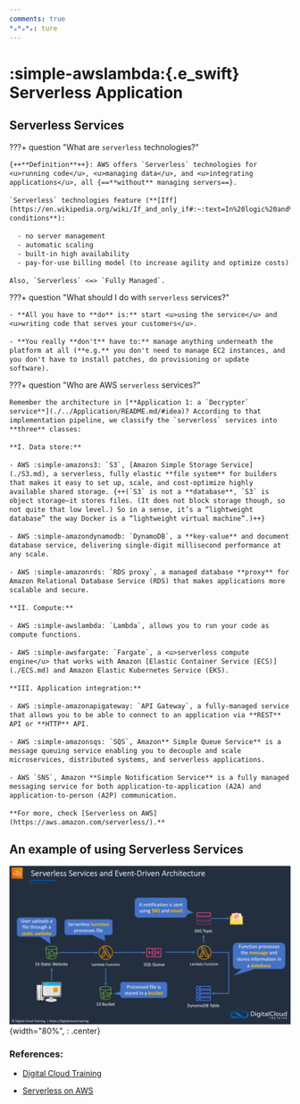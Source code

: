 ```yaml
---
comments: true
ᴴₒᴴₒᴴₒ: ture
---
```


# **:simple-awslambda:{.e_swift} Serverless Application**

## **Serverless Services**

???+ question "What are `serverless` technologies?"

    {++**Definition**++}: AWS offers `Serverless` technologies for <u>running code</u>, <u>managing data</u>, and <u>integrating applications</u>, all {==**without** managing servers==}.     
    
    `Serverless` technologies feature (**[Iff](https://en.wikipedia.org/wiki/If_and_only_if#:~:text=In%20logic%20and%20related%20fields,true%20or%20both%20are%20false.) conditions**):
    
      - no server management
      - automatic scaling
      - built-in high availability
      - pay-for-use billing model (to increase agility and optimize costs)
    
    Also, `Serverless` <=> `Fully Managed`.
    
???+ question "What should I do with `serverless` services?"

    - **All you have to **do** is:** start <u>using the service</u> and <u>writing code that serves your customers</u>. 
    
    - **You really **don't** have to:** manage anything underneath the platform at all (**e.g.** you don't need to manage EC2 instances, and you don't have to install patches, do provisioning or update software). 
 

???+ question "Who are AWS `serverless` services?"

    Remember the architecture in [**Application 1: a `Decrypter` service**](./../Application/README.md/#idea)? According to that implementation pipeline, we classify the `serverless` services into **three** classes:

    **I. Data store:**

    - AWS :simple-amazons3: `S3`, [Amazon Simple Storage Service](./S3.md), a serverless, fully elastic **file system** for builders that makes it easy to set up, scale, and cost-optimize highly available shared storage. {++(`S3` is not a **database**, `S3` is object storage—it stores files. (It does not block storage though, so not quite that low level.) So in a sense, it’s a “lightweight database” the way Docker is a “lightweight virtual machine”.)++}

    - AWS :simple-amazondynamodb: `DynamoDB`, a **key-value** and document database service, delivering single-digit millisecond performance at any scale.

    - AWS :simple-amazonrds: `RDS proxy`, a managed database **proxy** for Amazon Relational Database Service (RDS) that makes applications more scalable and secure.

    **II. Compute:**

    - AWS :simple-awslambda: `Lambda`, allows you to run your code as compute functions.

    - AWS :simple-awsfargate: `Fargate`, a <u>serverless compute engine</u> that works with Amazon [Elastic Container Service (ECS)](./ECS.md) and Amazon Elastic Kubernetes Service (EKS).

    **III. Application integration:**

    - AWS :simple-amazonapigateway: `API Gateway`, a fully-managed service that allows you to be able to connect to an application via **REST** API or **HTTP** API.

    - AWS :simple-amazonsqs: `SQS`, Amazon** Simple Queue Service** is a message queuing service enabling you to decouple and scale microservices, distributed systems, and serverless applications.

    - AWS `SNS`, Amazon **Simple Notification Service** is a fully managed messaging service for both application-to-application (A2A) and application-to-person (A2P) communication.

    **For more, check [Serverless on AWS](https://aws.amazon.com/serverless/).**

## **An example of using Serverless Services**

![picture 1](picture/Severless_example.png){width="80%", : .center}   

### **References:**

- [Digital Cloud Training](https://digitalcloud.training/)

- [Serverless on AWS](https://aws.amazon.com/serverless/)